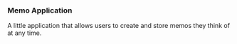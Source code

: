 ### Memo Application ###

A little application that allows users to create and store memos they think of at any time.

